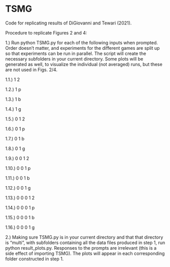 # TSMG

Code for replicating results of DiGiovanni and Tewari (2021).

Procedure to replicate Figures 2 and 4:

1.) Run python TSMG.py for each of the following inputs when prompted. Order doesn’t matter, and experiments for the different games are split up so that experiments can be run in parallel.  The script will create the necessary subfolders in your current directory. Some plots will be generated as well, to visualize the individual (not averaged) runs, but these are not used in Figs. 2/4.

  1.1.) 1 2
  
  1.2.) 1 p
  
  1.3.) 1 b
  
  1.4.) 1 g
  
  1.5.) 0 1 2
  
  1.6.) 0 1 p
  
  1.7.) 0 1 b
  
  1.8.) 0 1 g
  
  1.9.) 0 0 1 2
  
  1.10.) 0 0 1 p
  
  1.11.) 0 0 1 b
  
  1.12.) 0 0 1 g
  
  1.13.) 0 0 0 1 2
  
  1.14.) 0 0 0 1 p
  
  1.15.) 0 0 0 1 b
  
  1.16.) 0 0 0 1 g

2.) Making sure TSMG.py is in your current directory and that that directory is “multi”, with subfolders containing all the data files produced in step 1, run python result_plots.py. Responses to the prompts are irrelevant (this is a side effect of importing TSMG). The plots will appear in each corresponding folder constructed in step 1.
